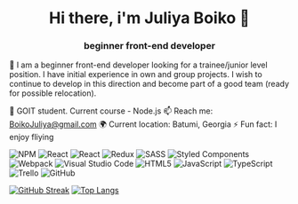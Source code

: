 <h1 align="center">Hi there, i'm Juliya Boiko 👋</h1>
<h3 align="center">beginner front-end developer </h3>

📖 I am a beginner front-end developer looking for a trainee/junior level position. I have initial experience in own and group projects. I wish to continue to develop in this direction and become part of a good team (ready for possible relocation).

🌱 GOIT student. Current course - Node.js
📫 Reach me: BoikoJuliya@gmail.com
🌍 Current location: Batumi, Georgia 
⚡️ Fun fact: I enjoy fliying 

![NPM](https://img.shields.io/badge/NPM-%23000000.svg?style=for-the-badge&logo=npm&logoColor=white)
![React](https://img.shields.io/badge/react-%2320232a.svg?style=for-the-badge&logo=react&logoColor=%2361DAFB)
![React](https://img.shields.io/badge/react-%2320232a.svg?style=for-the-badge&logo=react&logoColor=%2361DAFB)
![Redux](https://img.shields.io/badge/redux-%23593d88.svg?style=for-the-badge&logo=redux&logoColor=white)
![SASS](https://img.shields.io/badge/SASS-hotpink.svg?style=for-the-badge&logo=SASS&logoColor=white)
![Styled Components](https://img.shields.io/badge/styled--components-DB7093?style=for-the-badge&logo=styled-components&logoColor=white)
![Webpack](https://img.shields.io/badge/webpack-%238DD6F9.svg?style=for-the-badge&logo=webpack&logoColor=black)
![Visual Studio Code](https://img.shields.io/badge/Visual%20Studio%20Code-0078d7.svg?style=for-the-badge&logo=visual-studio-code&logoColor=white)
![HTML5](https://img.shields.io/badge/html5-%23E34F26.svg?style=for-the-badge&logo=html5&logoColor=white)
![JavaScript](https://img.shields.io/badge/javascript-%23323330.svg?style=for-the-badge&logo=javascript&logoColor=%23F7DF1E)
![TypeScript](https://img.shields.io/badge/typescript-%23007ACC.svg?style=for-the-badge&logo=typescript&logoColor=white)
![Trello](https://img.shields.io/badge/Trello-%23026AA7.svg?style=for-the-badge&logo=Trello&logoColor=white)
![GitHub](https://img.shields.io/badge/github-%23121011.svg?style=for-the-badge&logo=github&logoColor=white)


[![GitHub Streak](https://github-readme-streak-stats.herokuapp.com/?user=Juliya-Boiko)](https://git.io/streak-stats)
[![Top Langs](https://github-readme-stats.vercel.app/api/top-langs/?username=Juliya-Boiko&layout=compact)](https://github.com/Juliya-Boiko/github-readme-stats)
